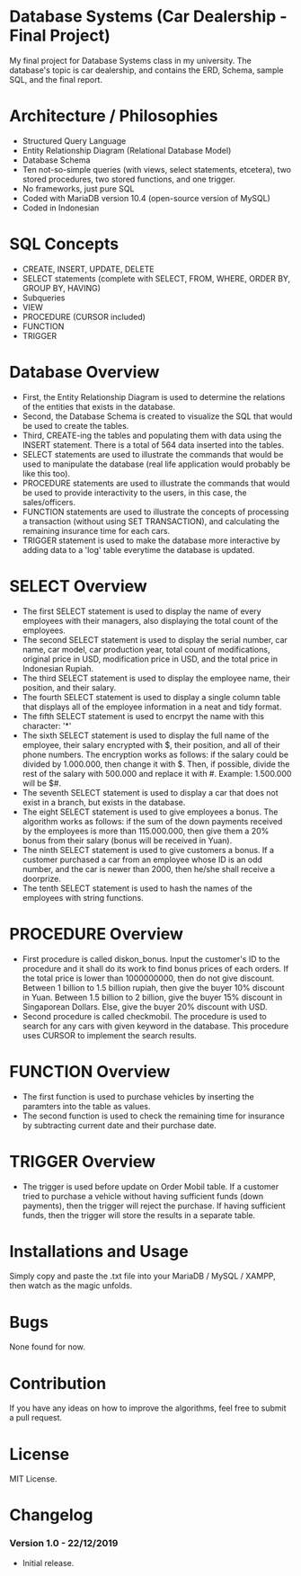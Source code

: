 # Database Systems (Car Dealership - Final Project)
My final project for Database Systems class in my university. The database's topic is car dealership, and contains the ERD, Schema, sample SQL, and the final report.

# Architecture / Philosophies
- Structured Query Language
- Entity Relationship Diagram (Relational Database Model)
- Database Schema
- Ten not-so-simple queries (with views, select statements, etcetera), two stored procedures, two stored functions, and one trigger.
- No frameworks, just pure SQL
- Coded with MariaDB version 10.4 (open-source version of MySQL)
- Coded in Indonesian

# SQL Concepts
- CREATE, INSERT, UPDATE, DELETE
- SELECT statements (complete with SELECT, FROM, WHERE, ORDER BY, GROUP BY, HAVING)
- Subqueries
- VIEW
- PROCEDURE (CURSOR included)
- FUNCTION
- TRIGGER

# Database Overview
- First, the Entity Relationship Diagram is used to determine the relations of the entities that exists in the database.
- Second, the Database Schema is created to visualize the SQL that would be used to create the tables.
- Third, CREATE-ing the tables and populating them with data using the INSERT statement. There is a total of 564 data inserted into the tables.
- SELECT statements are used to illustrate the commands that would be used to manipulate the database (real life application would probably be like this too).
- PROCEDURE statements are used to illustrate the commands that would be used to provide interactivity to the users, in this case, the sales/officers.
- FUNCTION statements are used to illustrate the concepts of processing a transaction (without using SET TRANSACTION), and calculating the remaining insurance time for each cars.
- TRIGGER statement is used to make the database more interactive by adding data to a 'log' table everytime the database is updated.

# SELECT Overview
- The first SELECT statement is used to display the name of every employees with their managers, also displaying the total count of the employees.
- The second SELECT statement is used to display the serial number, car name, car model, car production year, total count of modifications, original price in USD, modification price in USD, and the total price in Indonesian Rupiah.
- The third SELECT statement is used to display the employee name, their position, and their salary.
- The fourth SELECT statement is used to display a single column table that displays all of the employee information in a neat and tidy format.
- The fifth SELECT statement is used to encrpyt the name with this character: '*'
- The sixth SELECT statement is used to display the full name of the employee, their salary encrypted with $, their position, and all of their phone numbers. The encryption works as follows: if the salary could be divided by 1.000.000, then change it with $. Then, if possible, divide the rest of the salary with 500.000 and replace it with #. Example: 1.500.000 will be $#.
- The seventh SELECT statement is used to display a car that does not exist in a branch, but exists in the database.
- The eight SELECT statement is used to give employees a bonus. The algorithm works as follows: if the sum of the down payments received by the employees is more than 115.000.000, then give them a 20% bonus from their salary (bonus will be received in Yuan).
- The ninth SELECT statement is used to give customers a bonus. If a customer purchased a car from an employee whose ID is an odd number, and the car is newer than 2000, then he/she shall receive a doorprize.
- The tenth SELECT statement is used to hash the names of the employees with string functions.

# PROCEDURE Overview
- First procedure is called diskon_bonus. Input the customer's ID to the procedure and it shall do its work to find bonus prices of each orders. If the total price is lower than 1000000000, then do not give discount. Between 1 billion to 1.5 billion rupiah, then give the buyer 10% discount in Yuan. Between 1.5 billion to 2 billion, give the buyer 15% discount in Singaporean Dollars. Else, give the buyer 20% discount with USD.
- Second procedure is called checkmobil. The procedure is used to search for any cars with given keyword in the database. This procedure uses CURSOR to implement the search results.

# FUNCTION Overview
- The first function is used to purchase vehicles by inserting the paramters into the table as values.
- The second function is used to check the remaining time for insurance by subtracting current date and their purchase date.

# TRIGGER Overview
- The trigger is used before update on Order Mobil table. If a customer tried to purchase a vehicle without having sufficient funds (down payments), then the trigger will reject the purchase. If having sufficient funds, then the trigger will store the results in a separate table.

# Installations and Usage
Simply copy and paste the .txt file into your MariaDB / MySQL / XAMPP, then watch as the magic unfolds.

# Bugs
None found for now.

# Contribution
If you have any ideas on how to improve the algorithms, feel free to submit a pull request.

# License
MIT License.

# Changelog
### Version 1.0 - 22/12/2019
- Initial release.
